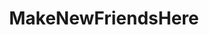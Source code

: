 ---
title: MakeNewFriendsHere
crosslinks:
- Needafriend
- penpals
- youtubefactsbot
- lawnewznetwork
- u_imguralbumbot
- me_irl
- john_yukis_bots
- youtubot
- SkypePals
- autourbanbot
- alotabot
- r4r
- AmISexy
- sports
- dirtykikpals
- PrequelMemes
- DestinyTheGame
- hmmmgifs
- nohomo_bot
- needafriend
---